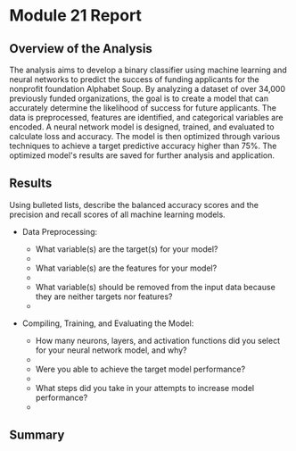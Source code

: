 # Module 21 Report

## Overview of the Analysis

The analysis aims to develop a binary classifier using machine learning and neural networks to predict the success of funding applicants for the nonprofit foundation Alphabet Soup. By analyzing a dataset of over 34,000 previously funded organizations, the goal is to create a model that can accurately determine the likelihood of success for future applicants. The data is preprocessed, features are identified, and categorical variables are encoded. A neural network model is designed, trained, and evaluated to calculate loss and accuracy. The model is then optimized through various techniques to achieve a target predictive accuracy higher than 75%. The optimized model's results are saved for further analysis and application.

## Results

Using bulleted lists, describe the balanced accuracy scores and the precision and recall scores of all machine learning models.

* Data Preprocessing:
  * What variable(s) are the target(s) for your model?
  - 
  
  * What variable(s) are the features for your model?
  - 

  * What variable(s) should be removed from the input data because they are neither targets nor features?
  - 


* Compiling, Training, and Evaluating the Model:
  * How many neurons, layers, and activation functions did you select for your neural network model, and why?
  - 

  * Were you able to achieve the target model performance?
  - 

  * What steps did you take in your attempts to increase model performance?
  - 



## Summary
